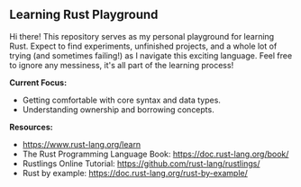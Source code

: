 ## Learning Rust Playground

Hi there! This repository serves as my personal playground for learning Rust. Expect to find experiments, unfinished projects, and a whole lot of trying (and sometimes failing!) as I navigate this exciting language. Feel free to ignore any messiness, it's all part of the learning process!

**Current Focus:**

* Getting comfortable with core syntax and data types.
* Understanding ownership and borrowing concepts.

**Resources:**

* https://www.rust-lang.org/learn
* The Rust Programming Language Book: https://doc.rust-lang.org/book/
* Rustlings Online Tutorial: https://github.com/rust-lang/rustlings/
* Rust by example: https://doc.rust-lang.org/rust-by-example/

